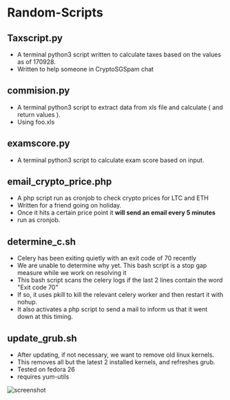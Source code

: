 # Random-Scripts
## Taxscript.py
* A terminal python3 script written to calculate taxes based on the values as of 170928.
* Written to help someone in CryptoSGSpam chat

## commision.py
* A terminal python3 script to extract data from xls file and calculate ( and return values ).
* Using foo.xls

## examscore.py
* A terminal python3 script to calculate exam score based on input.

## email_crypto_price.php
* A php script run as cronjob to check crypto prices for LTC and ETH
* Written for a friend going on holiday.
* Once it hits a certain price point it **will send an email every 5 minutes**
* run as cronjob.

## determine_c.sh
* Celery has been exiting quietly with an exit code of 70 recently
* We are unable to determine why yet. This bash script is a stop gap measure while we work on resolving it
* This bash script scans the celery logs if the last 2 lines contain the word "Exit code 70"
* If so, it uses pkill to kill the relevant celery worker and then restart it with nohup.
* It also activates a php script to send a mail to inform us that it went down at this timing.

## update_grub.sh
* After updating, if not necessary, we want to remove old linux kernels.
* This removes all but the latest 2 installed kernels, and refreshes grub.
* Tested on fedora 26
* requires yum-utils

![screenshot](https://i.imgur.com/ev18zZt.png)

